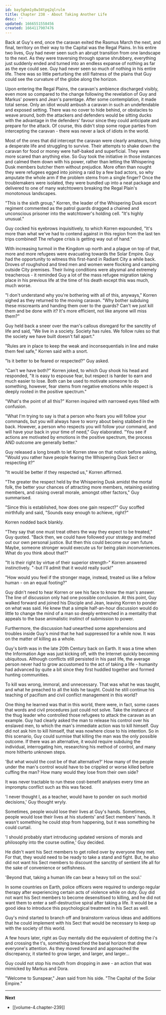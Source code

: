 ```yaml
---
id: bay5gkm1y8w34tpq2qlrulm
title: Chapter 238 - About Taking Another Life
desc: ''
updated: 1666551558456
created: 1664117907476
---
```


Back at Guy's end, once the caravan exited the Rasmus March the next, and final, territory on their way to the Capital was the Regal Plains. In his entire two lives, Guy had never seen such an abrupt transition from one landscape to the next. As they were traversing through sparse shrubbery, everything just suddenly ended and turned into an endless expanse of nothing as far as the eye could see. Guy had never seen so much of nothing in his entire life. There was so little perturbing the still flatness of the plains that Guy could see the curvature of the globe along the horizon.

Upon entering the Regal Plains, the caravan's ambience discharged visibly, even more so compared to the change following the revelation of Guy and Markus' powers and Jean's parentage. After some contemplation, it made total sense. Only an idiot would ambush a caravan in such an undefendable and exposed setting. There was no cover to hide behind, or obstacles to weave around, both the attackers and defenders would be sitting ducks with the advantage in the defenders' favour since they could anticipate and prepare for the attack. Of course, this didn't stop some rogue parties from intercepting the caravan - there was never a lack of idiots in the world.

Most of the ones that did intercept the caravan were clearly amateurs, living a desperate life and struggling to survive. Their attempts to shake down the caravan for food or money were half-baked and superficial. They were more scared than anything else. So Guy took the initiative in those instances and calmed them down with his power, rather than letting the Whispering Dusk members butcher them without prejudice. More often than nought they were refugees egged into joining a raid by a few bad actors, so why amputate the whole arm if the problem stems from a single finger? Once the troublemakers were isolated, they were bundled up into a neat package and delivered to one of many watchtowers breaking the Regal Plain's monotonous landscapes.

"This is the sixth group," Korren, the leader of the Whispering Dusk escort regiment commented as the patrol guards dragged a chained and unconscious prisoner into the watchtower's holding cell. "It's highly unusual."

Guy cocked his eyebrows inquisitively, to which Korren expounded, "It's more than what we've had to contend against in this region from the last ten trips combined! The refugee crisis is getting way out of hand."

With increasing turmoil in the Kingdom up north and a plague on top of that, more and more refugees were evacuating towards the Solar Empire. Guy had the opportunity to witness this first-hand in Radiant City a while back. Droves of roughshod and tired men and women were flocking and camping outside City premises. Their living conditions were abysmal and extremely treacherous - it reminded Guy a lot of the mass refugee migration taking place in his previous life at the time of his death except this was much, much worse.

"I don't understand why you're bothering with all of this, anyways," Korren sighed as they returned to the moving caravan. "Why bother subduing these miscreants and handing them over to the guards? Can't we just kill them and be done with it? It's more efficient, not like anyone will miss them?"

Guy held back a sneer over the man's callous disregard for the sanctity of life and said, "We live in a society. Society has rules. We follow rules so that the society we have built doesn't fall apart."

"Rules are in place to keep the weak and inconsequentials in line and make them feel safe," Korren said with a snort.

"Is it better to be feared or respected?" Guy asked.

"Can't we have both?" Korren joked, to which Guy shook his head and responded, "It is easy to espouse fear, but respect is harder to earn and much easier to lose. Both can be used to motivate someone to do something, however, fear stems from negative emotions while respect is deeply rooted in the positive spectrum."

"What's the point of all this?" Korren inquired with narrowed eyes filled with confusion.

"What I'm trying to say is that a person who fears you will follow your commands, but you will always have to worry about being stabbed in the back. However, a person who respects you will follow your command, and will have your back in your time of need," Guy elaborated. "You see if actions are motivated by emotions in the positive spectrum, the process AND outcome are generally better."

Guy released a long breath to let Korren stew on that notion before asking, "Would you rather have people fearing the Whispering Dusk Sect or respecting it?"

"It would be better if they respected us," Korren affirmed.

"The greater the respect held by the Whispering Dusk amidst the mortal folk, the better your chances of attracting more members, retaining existing members, and raising overall morale, amongst other factors," Guy summarised.

"Since this is established, how does one gain respect?" Guy scoffed mirthfully and said, "Sounds easy enough to achieve, right?"

Korren nodded back blankly.

"They say that one must treat others the way they expect to be treated," Guy quoted. "Back then, we could have followed your strategy and meted out our own personal justice. But then this could become our own future. Maybe, someone stronger would execute us for being plain inconveniences. What do you think about that?"

"It is their right by virtue of their superior strength-" Korren answered instinctively. "-but I'll admit that it would really suck!"

"How would you feel if the stronger mage, instead, treated us like a fellow human - on an equal footing?"

Guy didn't need to hear Korren or see his face to know the man's answer. The line of discussion only had one possible conclusion. At this point, Guy walked forward and joined his Disciple and Jean, leaving Korren to ponder on what was said. He knew that a simple half-an-hour discussion would do little to change the mind of a man so deeply entrenched in a mentality that appeals to the base animalistic instinct of submission to power.

Furthermore, the discussion had unearthed some apprehensions and troubles inside Guy's mind that he had suppressed for a while now. It was on the matter of killing as a whole.

Guy's birth was in the late 20th Century back on Earth. It was a time when the Information Age was just kicking off, with the Internet quickly becoming ubiquitous. Although conflicts still persisted in his past life, the average person never had to grow accustomed to the act of taking a life - humanity had advanced by quite a bit since they first huddled together and formed hunting communities.

To kill was wrong, immoral, and unnecessary. That was what he was taught, and what he preached to all the kids he taught. Could he still continue his teaching of pacifism and civil conflict management in this world?

One thing he learned was that in this world, there were, in fact, some cases that words and civil procedures just could not solve. Take the instance of the thug leader who controlled those refugees to attack the caravan as an example. Guy had clearly asked the man to release his control over his enslaved men, to which the man's immediate action was to kill himself. Guy did not ask him to kill himself, that was nowhere close to his intention. So in this scenario, Guy could surmise that killing the man was the only possible outcome. If there was an alternative, it would require subduing the individual, interrogating him, researching his method of control, and many more hitherto unknown steps.

'But what would the cost be of that alternative?' How many of the people under the man's control would have to be crippled or worse killed before cuffing the man? How many would they lose from their own side?

It was never tractable to run these cost-benefit analyses every time an impromptu conflict such as this was faced.

'I never thought I, as a teacher, would have to ponder on such morbid decisions,' Guy thought wryly.

Sometimes, people would lose their lives at Guy's hands. Sometimes, people would lose their lives at his students' and Sect members' hands. It wasn't something he could stop from happening, but it was something he could curtail.

'I should probably start introducing updated versions of morals and philosophy into the course outline,' Guy decided.

He didn't want his Sect members to get rolled over by everyone they met. For that, they would need to be ready to take a stand and fight. But, he also did not want his Sect members to discount the sanctity of sentient life all for the sake of convenience or selfishness.

'Beyond that, taking a human life can bear a heavy toll on the soul.'

In some countries on Earth, police officers were required to undergo regular therapy after experiencing certain acts of violence while on duty. Guy did not want his Sect members to become desensitised to killing, and he did not want them to enter a self-destructive spiral after taking a life. It would be a good idea to introduce this psychological treatment in his Sect as well.

Guy's mind started to branch off and brainstorm various ideas and additions that he could implement with his Sect that would be necessary to keep up with the society of this world.

A few hours later, right as Guy mentally did the equivalent of dotting the i's and crossing the t's, something breached the banal horizon that drew everyone's attention. As they moved forward and approached the discrepancy, it started to grow larger, and larger, and larger...

Guy could not stop his mouth from dropping in awe - an action that was mimicked by Markus and Dora.

"Welcome to Sunspear," Jean said from his side. "The Capital of the Solar Empire."

____

**Next**
* [[volume-4.chapter-239]]